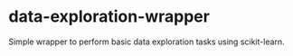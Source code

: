 # data-exploration-wrapper


Simple wrapper to perform basic data exploration tasks using scikit-learn.
